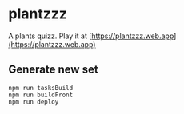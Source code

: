 # plantzzz

A plants quizz. Play it at [https://plantzzz.web.app](https://plantzzz.web.app)

## Generate new set

```shell
npm run tasksBuild
npm run buildFront
npm run deploy

```
